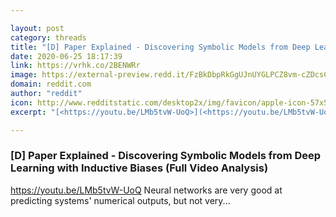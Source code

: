 ```yaml
---

layout: post
category: threads
title: "[D] Paper Explained - Discovering Symbolic Models from Deep Learning with Inductive Biases (Full Video Analysis)"
date: 2020-06-25 18:17:39
link: https://vrhk.co/2BENWRr
image: https://external-preview.redd.it/FzBkDbpRkGgUJnUYGLPCZ8vm-cZDcsCPVuq3lOFddq0.jpg?width=480&height=251.308900524&auto=webp&crop=480:251.308900524,smart&s=531ddcd9e1646589fa82825de0c9db814f580447
domain: reddit.com
author: "reddit"
icon: http://www.redditstatic.com/desktop2x/img/favicon/apple-icon-57x57.png
excerpt: "[<https://youtu.be/LMb5tvW-UoQ>](<https://youtu.be/LMb5tvW-UoQ>) Neural networks are very good at predicting systems' numerical outputs, but not very..."

---
```


### [D] Paper Explained - Discovering Symbolic Models from Deep Learning with Inductive Biases (Full Video Analysis)

[<https://youtu.be/LMb5tvW-UoQ>](<https://youtu.be/LMb5tvW-UoQ>) Neural networks are very good at predicting systems' numerical outputs, but not very...